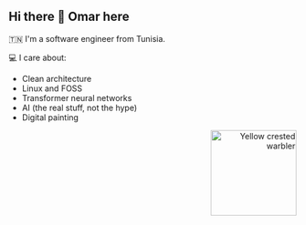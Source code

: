 ## Hi there 👋 Omar here

🇹🇳 I'm a software engineer from Tunisia.

💻 I care about:
- Clean architecture  
- Linux and FOSS  
- Transformer neural networks  
- AI (the real stuff, not the hype)
- Digital painting

<p align="right">
  <img src="https://github.com/user-attachments/assets/a4c6e75a-c899-4b74-9f05-f03b49b669f2" alt="Yellow crested warbler" width="150"/>
  <!--<img src="https://github.com/user-attachments/assets/988def6e-2988-4168-9a1a-1eaf8eee5dd7" alt="Girl with pearl earring" width="150"/>
  <img src="https://github.com/user-attachments/assets/7752ecb2-8b20-4c00-ac70-e00a3978c4c7" alt="Girl at landscape" width="150"/>-->
</p>

<!--
**3omarQ/3omarQ** is a ✨ _special_ ✨ repository because its `README.md` (this file) appears on your GitHub profile.

Here are some ideas to get you started:

- 🔭 I’m currently working on ...
- 🌱 I’m currently learning ...
- 👯 I’m looking to collaborate on ...
- 🤔 I’m looking for help with ...
- 💬 Ask me about ...
- 📫 How to reach me: ...
- 😄 Pronouns: ...
- ⚡ Fun fact: ...
-->
